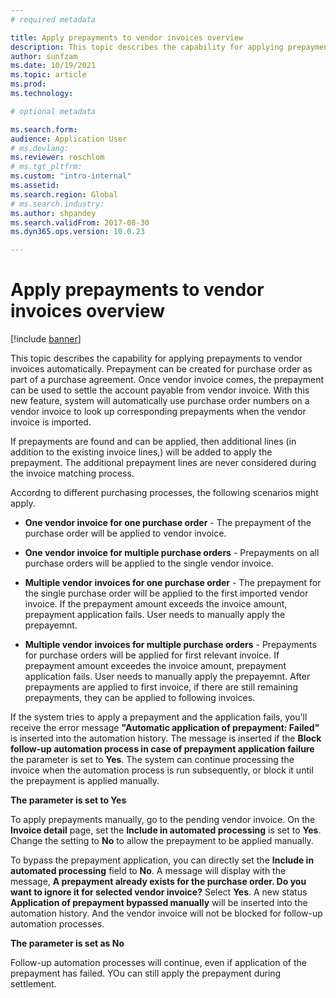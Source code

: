 ```yaml
---
# required metadata

title: Apply prepayments to vendor invoices overview
description: This topic describes the capability for applying prepayments to vendor invoices automatically. 
author: sunfzam
ms.date: 10/19/2021
ms.topic: article
ms.prod: 
ms.technology: 

# optional metadata

ms.search.form:  
audience: Application User
# ms.devlang: 
ms.reviewer: roschlom
# ms.tgt_pltfrm: 
ms.custom: "intro-internal"
ms.assetid: 
ms.search.region: Global
# ms.search.industry: 
ms.author: shpandey
ms.search.validFrom: 2017-08-30
ms.dyn365.ops.version: 10.0.23

---
```


# Apply prepayments to vendor invoices overview

[!include [banner](../includes/banner.md)]

This topic describes the capability for applying prepayments to vendor invoices automatically. Prepayment can be created for purchase order as part of a purchase agreement. Once vendor invoice comes, the prepayment can be used to settle the account payable from vendor invoice. With this new feature, system will automatically use purchase order numbers on a vendor invoice to look up corresponding prepayments when the vendor invoice is imported.

If prepayments are found and can be applied, then additional lines (in addition to the existing invoice lines,) will be added to apply the prepayment. The additional prepayment lines are never considered during the invoice matching process.

Accordng to different purchasing processes, the following scenarios might apply.

- **One vendor invoice for one purchase order** - The prepayment of the purchase order will be applied to vendor invoice.

- **One vendor invoice for multiple purchase orders** - Prepayments on all purchase orders will be applied to the single vendor invoice.

- **Multiple vendor invoices for one purchase order** - The prepayment for the single purchase order will be applied to the first imported vendor invoice. If the prepayment amount exceeds the invoice amount, prepayment application fails. User needs to manually apply the prepayemnt. 

- **Multiple vendor invoices for multiple purchase orders** - Prepayments for purchase orders will be applied for first relevant invoice. If prepayment amount exceedes the invoice amount, prepayment application fails. User needs to manually apply the prepayemnt. After prepayments are applied to first invoice, if there are still  remaining prepayments, they can be applied to following invoices.

If the system tries to apply a prepayment and the application fails, you'll receive the error message **"Automatic application of prepayment: Failed"** is inserted into the automation history. The message is inserted if the **Block follow-up automation process in case of prepayment application failure** the parameter is set to **Yes**. The system can continue processing the invoice when the automation process is run subsequently, or block it until the prepayment is applied manually.

**The parameter is set to Yes** 

To apply prepayments manually, go to the pending vendor invoice. On the **Invoice detail** page, set the **Include in automated processing** is set to **Yes**. Change the setting to **No** to allow the prepayment to be applied manually. 

To bypass the prepayment application, you can directly set the **Include in automated processing** field to **No**. A message will display with the message, **A prepayment already exists for the purchase order. Do you want to ignore it for selected vendor invoice?** Select **Yes**. A new status **Application of prepayment bypassed manually** will be inserted into the automation history. And the vendor invoice will not be blocked for follow-up automation processes.

**The parameter is set as No** 

Follow-up automation processes will continue, even if application of the prepayment has failed. YOu can still apply the prepayment during settlement.
